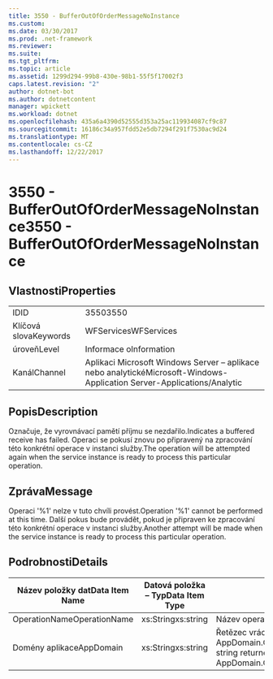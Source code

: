 ```yaml
---
title: 3550 - BufferOutOfOrderMessageNoInstance
ms.custom: 
ms.date: 03/30/2017
ms.prod: .net-framework
ms.reviewer: 
ms.suite: 
ms.tgt_pltfrm: 
ms.topic: article
ms.assetid: 1299d294-99b8-430e-98b1-55f5f17002f3
caps.latest.revision: "2"
author: dotnet-bot
ms.author: dotnetcontent
manager: wpickett
ms.workload: dotnet
ms.openlocfilehash: 435a6a4390d52555d353a25ac119934087cf9c87
ms.sourcegitcommit: 16186c34a957fdd52e5db7294f291f7530ac9d24
ms.translationtype: MT
ms.contentlocale: cs-CZ
ms.lasthandoff: 12/22/2017
---
```

# <a name="3550---bufferoutofordermessagenoinstance"></a><span data-ttu-id="5ef13-102">3550 - BufferOutOfOrderMessageNoInstance</span><span class="sxs-lookup"><span data-stu-id="5ef13-102">3550 - BufferOutOfOrderMessageNoInstance</span></span>
## <a name="properties"></a><span data-ttu-id="5ef13-103">Vlastnosti</span><span class="sxs-lookup"><span data-stu-id="5ef13-103">Properties</span></span>  
  
|||  
|-|-|  
|<span data-ttu-id="5ef13-104">ID</span><span class="sxs-lookup"><span data-stu-id="5ef13-104">ID</span></span>|<span data-ttu-id="5ef13-105">3550</span><span class="sxs-lookup"><span data-stu-id="5ef13-105">3550</span></span>|  
|<span data-ttu-id="5ef13-106">Klíčová slova</span><span class="sxs-lookup"><span data-stu-id="5ef13-106">Keywords</span></span>|<span data-ttu-id="5ef13-107">WFServices</span><span class="sxs-lookup"><span data-stu-id="5ef13-107">WFServices</span></span>|  
|<span data-ttu-id="5ef13-108">úroveň</span><span class="sxs-lookup"><span data-stu-id="5ef13-108">Level</span></span>|<span data-ttu-id="5ef13-109">Informace o</span><span class="sxs-lookup"><span data-stu-id="5ef13-109">Information</span></span>|  
|<span data-ttu-id="5ef13-110">Kanál</span><span class="sxs-lookup"><span data-stu-id="5ef13-110">Channel</span></span>|<span data-ttu-id="5ef13-111">Aplikaci Microsoft Windows Server – aplikace nebo analytické</span><span class="sxs-lookup"><span data-stu-id="5ef13-111">Microsoft-Windows-Application Server-Applications/Analytic</span></span>|  
  
## <a name="description"></a><span data-ttu-id="5ef13-112">Popis</span><span class="sxs-lookup"><span data-stu-id="5ef13-112">Description</span></span>  
 <span data-ttu-id="5ef13-113">Označuje, že vyrovnávací pamětí příjmu se nezdařilo.</span><span class="sxs-lookup"><span data-stu-id="5ef13-113">Indicates a buffered receive has failed.</span></span> <span data-ttu-id="5ef13-114">Operaci se pokusí znovu po připravený na zpracování této konkrétní operace v instanci služby.</span><span class="sxs-lookup"><span data-stu-id="5ef13-114">The operation will be attempted again when the service instance is ready to process this particular operation.</span></span>  
  
## <a name="message"></a><span data-ttu-id="5ef13-115">Zpráva</span><span class="sxs-lookup"><span data-stu-id="5ef13-115">Message</span></span>  
 <span data-ttu-id="5ef13-116">Operaci '%1' nelze v tuto chvíli provést.</span><span class="sxs-lookup"><span data-stu-id="5ef13-116">Operation '%1' cannot be performed at this time.</span></span> <span data-ttu-id="5ef13-117">Další pokus bude provádět, pokud je připraven ke zpracování této konkrétní operace v instanci služby.</span><span class="sxs-lookup"><span data-stu-id="5ef13-117">Another attempt will be made when the service instance is ready to process this particular operation.</span></span>  
  
## <a name="details"></a><span data-ttu-id="5ef13-118">Podrobnosti</span><span class="sxs-lookup"><span data-stu-id="5ef13-118">Details</span></span>  
  
|<span data-ttu-id="5ef13-119">Název položky dat</span><span class="sxs-lookup"><span data-stu-id="5ef13-119">Data Item Name</span></span>|<span data-ttu-id="5ef13-120">Datová položka – Typ</span><span class="sxs-lookup"><span data-stu-id="5ef13-120">Data Item Type</span></span>|<span data-ttu-id="5ef13-121">Popis</span><span class="sxs-lookup"><span data-stu-id="5ef13-121">Description</span></span>|  
|--------------------|--------------------|-----------------|  
|<span data-ttu-id="5ef13-122">OperationName</span><span class="sxs-lookup"><span data-stu-id="5ef13-122">OperationName</span></span>|<span data-ttu-id="5ef13-123">xs:String</span><span class="sxs-lookup"><span data-stu-id="5ef13-123">xs:string</span></span>|<span data-ttu-id="5ef13-124">Název operace.</span><span class="sxs-lookup"><span data-stu-id="5ef13-124">The name of the operation.</span></span>|  
|<span data-ttu-id="5ef13-125">Domény aplikace</span><span class="sxs-lookup"><span data-stu-id="5ef13-125">AppDomain</span></span>|<span data-ttu-id="5ef13-126">xs:String</span><span class="sxs-lookup"><span data-stu-id="5ef13-126">xs:string</span></span>|<span data-ttu-id="5ef13-127">Řetězec vrácený AppDomain.CurrentDomain.FriendlyName.</span><span class="sxs-lookup"><span data-stu-id="5ef13-127">The string returned by AppDomain.CurrentDomain.FriendlyName.</span></span>|
